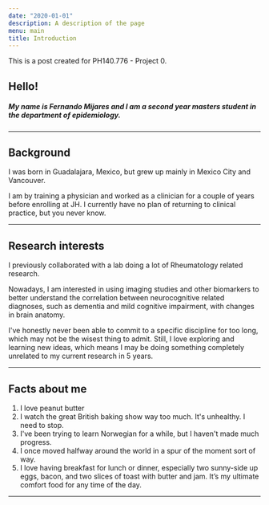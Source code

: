 ```yaml
---
date: "2020-01-01"
description: A description of the page
menu: main
title: Introduction
---
```


This is a post created for PH140.776 - Project 0.

## Hello!

##### My name is Fernando Mijares and I am a second year masters student in the department of epidemiology. 

---

## Background

I was born in Guadalajara, Mexico, but grew up mainly in Mexico City and Vancouver. 

I am by training a physician and worked as a clinician for a couple of years before enrolling at JH. I currently have no plan of returning to clinical practice, but you never know.

---

## Research interests

I previously collaborated with a lab doing a lot of Rheumatology related research. 

Nowadays, I am interested in using imaging studies and other biomarkers to better understand the correlation between neurocognitive related diagnoses, such as dementia and mild cognitive impairment, with changes in brain anatomy.

I've honestly never been able to commit to a specific discipline for too long, which may not be the wisest thing to admit. Still, I love exploring and learning new ideas, which means I may be doing something completely unrelated to my current research in 5 years. 

---

## Facts about me

1. I love peanut butter
2. I watch the great British baking show way too much. It's unhealthy. I need to stop. 
3. I've been trying to learn Norwegian for a while, but I haven't made much progress. 
4. I once moved halfway around the world in a spur of the moment sort of way.  
5. I love having breakfast for lunch or dinner, especially two sunny-side up eggs, bacon, and two slices of toast with butter and jam. It’s my ultimate comfort food for any time of the day.

---
